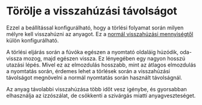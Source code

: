 # Törölje a visszahúzási távolságot

Ezzel a beállítással konfigurálható, hogy a törlési folyamat során milyen mélyre kell visszahúzni az anyagot. Ez a [normál visszahúzási mennyiségtől](../travel/retraction_amount.md) külön konfigurálható.

A törlési eljárás során a fúvóka egészen a nyomtató oldaláig húzódik, oda-vissza mozog, majd egészen vissza. Ez lényegében egy nagyon hosszú utazási lépés. Mivel ez az elmozdulás hosszabb, mint az átlagos elmozdulás a nyomtatás során, érdemes lehet a törlések során a visszahúzási távolságot megnövelni a normál nyomtatás során használt távolságnál.

Az anyag távolabbi visszahúzása több időt vesz igénybe, és gyorsabban elhasználja az izzószálat, de csökkenti a szivárgás miatti anyagveszteséget.
